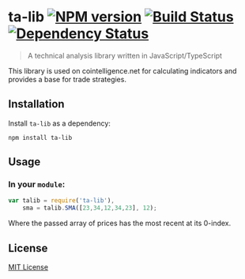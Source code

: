 # ta-lib [![NPM version][npm-image]][npm-url] [![Build Status][travis-image]][travis-url] [![Dependency Status][depstat-image]][depstat-url]

> A technical analysis library written in JavaScript/TypeScript

This library is used on cointelligence.net for calculating indicators and provides a base for trade strategies.

## Installation

Install `ta-lib` as a dependency:

```shell
npm install ta-lib
```

## Usage

### In your `module`:

```javascript
var talib = require('ta-lib'),
    sma = talib.SMA([23,34,12,34,23], 12);
```

Where the passed array of prices has the most recent at its 0-index.

## License

[MIT License](http://en.wikipedia.org/wiki/MIT_License)

[npm-url]: https://npmjs.org/package/ta-lib
[npm-image]: https://badge.fury.io/js/ta-lib.png

[travis-url]: https://travis-ci.org/rajkolli03/ta-lib
[travis-image]: https://travis-ci.org/rajkolli03/ta-lib.svg?branch=devel

[depstat-url]: https://david-dm.org/csupnig/ta-lib
[depstat-image]: https://david-dm.org/csupnig/ta-lib.png
